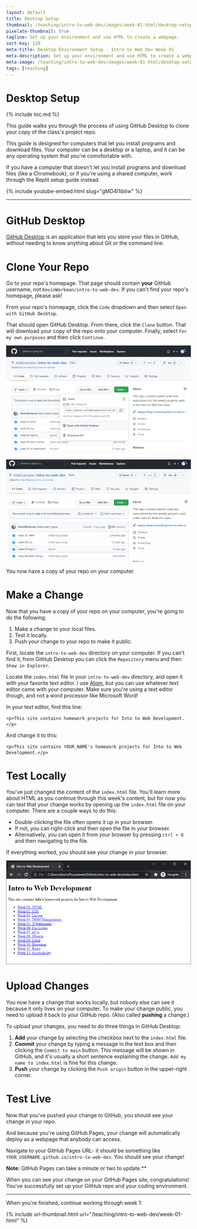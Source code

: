 ```yaml
---
layout: default
title: Desktop Setup
thumbnail: /teaching/intro-to-web-dev/images/week-01-html/desktop-setup.png
pixelate-thumbnail: true
tagline: Set up your environment and use HTML to create a webpage.
sort-key: 120
meta-title: Desktop Environment Setup - Intro to Web Dev Week 01
meta-description: Set up your environment and use HTML to create a webpage.
meta-image: /teaching/intro-to-web-dev/images/week-01-html/desktop-setup.png
tags: [teaching]
---
```


# Desktop Setup

{% include toc.md %}

This guide walks you through the process of using GitHub Desktop to clone your
copy of the class's project repo.

This guide is designed for computers that let you install programs and download files. Your computer can be a desktop or a laptop, and it can be any operating system that you're comofortable with.

If you have a computer that doesn't let you install programs and download files (like a Chromebook), or if you're using a shared computer, work through the Replit setup guide instead.

{% include youtube-embed.html slug="gMD4l1ibIiw" %}

---

# GitHub Desktop

[GitHub Desktop](https://desktop.github.com) is an application that lets you store your files in GitHub, without needing to know anything about Git or the command line.

# Clone Your Repo

Go to your repo's homepage. That page should contain **your** GitHub username, not `KevinWorkman/intro-to-web-dev`. If you can't find your repo's homepage, please ask!

From your repo's homepage, click the `Code` dropdown and then select `Open with GitHub Desktop`.

That should open GitHub Desktop. From there, click the `Clone` button. That will download your copy of the repo onto your computer. Finally, select `For my
own purposes` and then click `Continue`.

![clone button](/teaching/intro-to-web-dev/images/week-01-html/clone-1.png)

![cloning repo](/teaching/intro-to-web-dev/images/week-01-html/clone-2.gif)

You now have a copy of your repo on your computer.

# Make a Change

Now that you have a copy of your repo on your computer, you're going to do the following:

1. Make a change to your local files.
2. Test it locally.
3. Push your change to your repo to make it public.

First, locate the `intro-to-web-dev` directory on your computer. If you can't find it, from GitHub Desktop you can click the `Repository` menu and then `Show in Explorer`.

Locate the `index.html` file in your `intro-to-web-dev` directory, and open it with your favorite text editor. I use [Atom](https://atom.io), but you can use whatever text editor came with your computer. Make sure you're using a text editor though, and not a word processor like Microsoft Word!

In your text editor, find this line:

```
<p>This site contains homework projects for Into to Web Development.</p>
```

And change it to this:

```
<p>This site contains YOUR_NAME's homework projects for Into to Web Development.</p>
```

# Test Locally

You've just changed the content of the `index.html` file. You'll learn more about HTML as you continue through this week's content, but for now you can test that your change works by opening up the `index.html` file on your computer. There are a couple ways to do this:

- Double-clicking the file often opens it up in your browser.
- If not, you can right-click and then open the file in your browser.
- Alternatively, you can open it from your browser by pressing `ctrl + O` and then navigating to the file.

If everything worked, you should see your change in your browser.

![local browser](/teaching/intro-to-web-dev/images/week-01-html/local-1.png)

# Upload Changes

You now have a change that works locally, but nobody else can see it because it
only lives on your computer. To make your change public, you need to upload it
back to your GitHub repo. (Also called **pushing** a change.)

To upload your changes, you need to do three things in GitHub Desktop:

1. **Add** your change by selecting the checkbox next to the `index.html` file.
2. **Commit** your change by typing a message in the text box and then clicking the `Commit to main` button. This message will be shown in GitHub, and it's usually a short sentence explaining the change. `Add my name to index.html` is fine for this change.
3. **Push** your change by clicking the `Push origin` button in the upper-right corner.

# Test Live

Now that you've pushed your change to GitHub, you should see your change in your repo.

And because you're using GitHub Pages, your change will automatically deploy as
a webpage that anybody can access.

Navigate to your GitHub Pages URL- it should be something like `YOUR_USERNAME.github.io/intro-to-web-dev`. You should see your change!

**Note:** GitHub Pages can take a minute or two to update.**

When you can see your change on your GitHub Pages site, congratulations! You've successfully set up your GitHub repo and your coding environment.

---

When you're finished, continue working through week 1:

{% include url-thumbnail.html url="/teaching/intro-to-web-dev/week-01-html" %}
